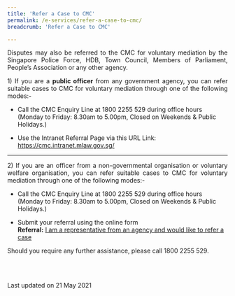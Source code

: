 ```yaml
---
title: 'Refer a Case to CMC'
permalink: /e-services/refer-a-case-to-cmc/
breadcrumb: 'Refer a Case to CMC'

---
```



<p style="text-align: justify">Disputes may also be referred to the CMC for voluntary mediation by the Singapore Police Force, HDB, Town Council, Members of Parliament, People’s Association or any other agency.</p>

<p style="text-align: justify"> 1) If you are a <b>public officer</b> from any government agency, you can refer suitable cases to CMC for voluntary mediation through one of the following modes:-</p>

* Call the CMC Enquiry Line at 1800 2255 529 during office hours (Monday to Friday: 8.30am to 5.00pm, Closed on Weekends & Public Holidays.)

* Use the Intranet Referral Page via this URL Link: https://cmc.intranet.mlaw.gov.sg/

<hr>

<p style="text-align: justify"> 2) If you are an officer from a non-governmental organisation or voluntary welfare organisation, you can refer suitable cases to CMC for voluntary mediation through one of the following modes:-</p>

* Call the CMC Enquiry Line at 1800 2255 529 during office hours (Monday to Friday: 8.30am to 5.00pm, Closed on Weekends & Public Holidays.)

* Submit your referral using the online form <br>**Referral:** [I am a representative from an agency and would like to refer a case](https://form.gov.sg/5dbfebfa1b03c2001911fc19) 

<p style="text-align: justify">Should you require any further assistance, please call 1800 2255 529.</p> 


<br><br><p class="right-side-updated">Last updated on 21 May 2021 </p> 
